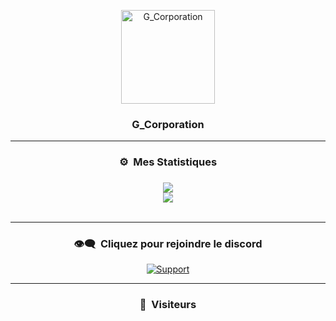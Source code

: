 <p align="center">
  <img width="150px" src="https://i.imgur.com/r9ldiQH.png" align="center" alt="G_Corporation" />
</p>

### <p align="center">G_Corporation</p>

-----

### <p align="center">⚙️ &nbsp;Mes Statistiques</p>

### <p align="center"></p>

<p align="center">
  <img
    src="https://github-readme-stats.vercel.app/api/top-langs/?username=GarrysD&layout=compact&theme=github_dark&hide_border=true"
  />
  <br>
  <img
    src="https://github-readme-stats.vercel.app/api?username=GarrysD&count_private=true&include_all_commits=true&show_icons=true&theme=github_dark&hide_title=true&hide_border=true"
  />
  <br><br>
</p>

-----

### <p align="center">👁️‍🗨️ &nbsp;Cliquez pour rejoindre le discord</p>

<p align="center">
<a href="https://discord.gg/VpYP58ZjmD">
    <img
      alt="Support"
      src="https://img.shields.io/badge/discord-5865F2?logo=discord&logoColor=white&style=for-the-badge"
    />
  </a>
</p>

-----

### <p align="center">👀 &nbsp;Visiteurs</p>
<br>



<!--
- [![paypal.me/KharmaGarrys](https://ionicabizau.github.io/badges/paypal.svg)](https://www.paypal.me/KharmaGarrys)
-->
